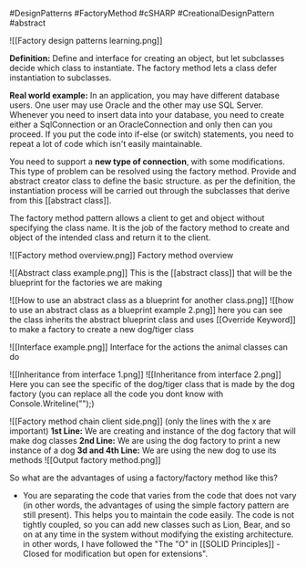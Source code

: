 #DesignPatterns #FactoryMethod #cSHARP #CreationalDesignPattern #abstract 

![[Factory design patterns learning.png]]

**Definition:** Define and interface for creating an object, but let subclasses decide which class to instantiate. The factory method lets a class defer instantiation to subclasses.

**Real world example:** In an application, you may have different database users. One user may use Oracle and the other may use SQL Server. Whenever you need to insert data into your database, you need to create either a SqlConnection or an OracleConnection and only then can you proceed. If you put the code into if-else (or switch) statements, you need to repeat a lot of code which isn't easily maintainable.

You need to support a **new type of connection**, with some modifications. This type of problem can be resolved using the factory method. Provide and abstract creator class to define the basic structure. as per the definition, the instantiation process will be carried out through the subclasses that derive from this [[abstract class]].

The factory method pattern allows a client to get and object without specifying the class name. It is the job of the factory method to create and object of the intended class and return it to the client.

![[Factory method overview.png]] 
Factory method overview

![[Abstract class example.png]]
This is the [[abstract class]] that will be the blueprint for the factories we are making

![[How to use an abstract class as a blueprint for another class.png]]
![[how to use an abstract class as a blueprint example 2.png]]
here you can see the class inherits the abstract blueprint class and uses [[Override Keyword]] to make a factory to create a new dog/tiger class

![[Interface example.png]]
Interface for the actions the animal classes can do

![[Inheritance from interface 1.png]]
![[Inheritance from interface 2.png]]
Here you can see the specific of the dog/tiger class that is made by the dog factory
(you can replace all the code you dont know with Console.Writeline("");)

![[Factory method chain client side.png]]
(only the lines with the x are important)
**1st Line:** We are creating and instance of the dog factory that will make dog classes
**2nd Line:** We are using the dog factory to print a new instance of a dog
**3d and 4th Line:** We are using the new dog to use its methods
![[Output factory method.png]]

So what are the advantages of using a factory/factory method like this?
- You are separating the code that varies from the code that does not vary (in other words, the advantages of using the simple factory pattern are still present). This helps you to maintain the code easily. The code is not tightly coupled, so you can add new classes such as Lion, Bear, and so on at any time in the system without modifying the existing architecture. in other words, I have followed the "The "O" in [[SOLID Principles]] - Closed for modification but open for extensions".